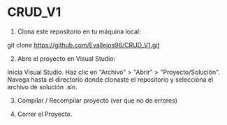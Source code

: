 # CRUD_V1


1. Clona este repositorio en tu máquina local:

git clone https://github.com/Evallejos96/CRUD_V1.git

2. Abre el proyecto en Visual Studio:

Inicia Visual Studio.
Haz clic en "Archivo" > "Abrir" > "Proyecto/Solución".
Navega hasta el directorio donde clonaste el repositorio y selecciona el archivo de solución .sln.

3. Compilar / Recompilar proyecto (ver que no de errores)

4. Correr el Proyecto.

